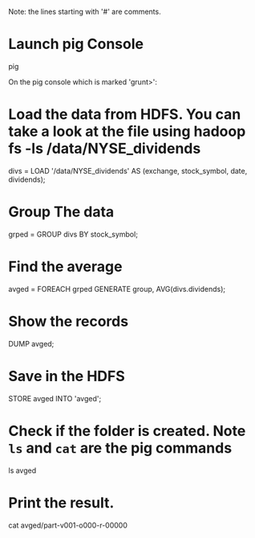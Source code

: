 Note: the lines starting with '#' are comments.

# Launch pig Console

  pig

On the pig console which is marked 'grunt>':

  # Load the data from HDFS. You can take a look at the file using hadoop fs -ls /data/NYSE_dividends
  divs = LOAD '/data/NYSE_dividends' AS (exchange, stock_symbol, date, dividends);
  
  # Group The data
  grped = GROUP divs BY stock_symbol;
  
  # Find the average
  avged = FOREACH grped GENERATE  group,  AVG(divs.dividends);
  
  # Show the records
  DUMP avged;
  
  # Save in the HDFS
  STORE avged INTO 'avged';
  
  # Check if the folder is created. Note `ls` and `cat` are the pig commands
  ls avged
  
  # Print the result.
  cat avged/part-v001-o000-r-00000

